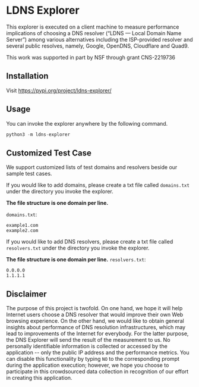 # LDNS Explorer

This explorer is executed on a client machine to measure performance implications
of choosing a DNS resolver (“LDNS — Local Domain Name Server”) among various 
alternatives including the ISP-provided resolver and 
several public resolves, namely, Google, OpenDNS, 
Cloudflare and Quad9.

This work was supported in part by NSF through grant CNS-2219736
## Installation

Visit https://pypi.org/project/ldns-explorer/

## Usage

You can invoke the explorer anywhere by the following command. 

```python
python3 -m ldns-explorer
```


## Customized Test Case

We support customized lists of test domains and resolvers beside our
sample test cases.

If you would like to add domains, please create a 
txt file called `domains.txt` under the directory you invoke the 
explorer.

**The file structure is one domain per line.**

`domains.txt`:
```text
example1.com
example2.com
```

If you would like to add DNS resolvers, please create a 
txt file called `resolvers.txt` under the directory you invoke the 
explorer.

**The file structure is one domain per line.**
`resolvers.txt`:
```text
0.0.0.0
1.1.1.1
```


## Disclaimer

The purpose of this project is twofold. On one hand, we hope it will help Internet
users choose a DNS resolver that would improve their own Web browsing experience. On the 
other hand, we would like to obtain general insights about performance 
of DNS resolution infrastructures, which may lead to improvements of the Internet 
for everybody. For the latter purpose, the DNS Explorer will send the result 
of the measurement to us. No personally identifiable information is collected 
or accessed by the application -- only the public IP address and the performance metrics. You can disable this 
functionality by typing `NO` to the corresponding prompt during the application 
execution; however, we hope you choose to participate in this crowdsourced data collection 
in recognition of our effort in creating this application.  


